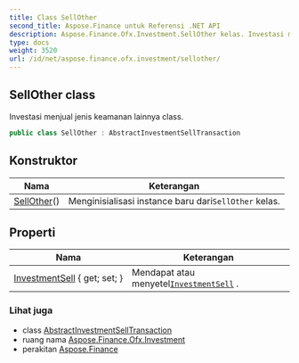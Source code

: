 ```yaml
---
title: Class SellOther
second_title: Aspose.Finance untuk Referensi .NET API
description: Aspose.Finance.Ofx.Investment.SellOther kelas. Investasi menjual jenis keamanan lainnya class.
type: docs
weight: 3520
url: /id/net/aspose.finance.ofx.investment/sellother/
---
```

## SellOther class

Investasi menjual jenis keamanan lainnya class.

```csharp
public class SellOther : AbstractInvestmentSellTransaction
```

## Konstruktor

| Nama | Keterangan |
| --- | --- |
| [SellOther](sellother/)() | Menginisialisasi instance baru dari`SellOther` kelas. |

## Properti

| Nama | Keterangan |
| --- | --- |
| [InvestmentSell](../../aspose.finance.ofx.investment/abstractinvestmentselltransaction/investmentsell/) { get; set; } | Mendapat atau menyetel[`InvestmentSell`](../abstractinvestmentselltransaction/investmentsell/) . |

### Lihat juga

* class [AbstractInvestmentSellTransaction](../abstractinvestmentselltransaction/)
* ruang nama [Aspose.Finance.Ofx.Investment](../../aspose.finance.ofx.investment/)
* perakitan [Aspose.Finance](../../)


